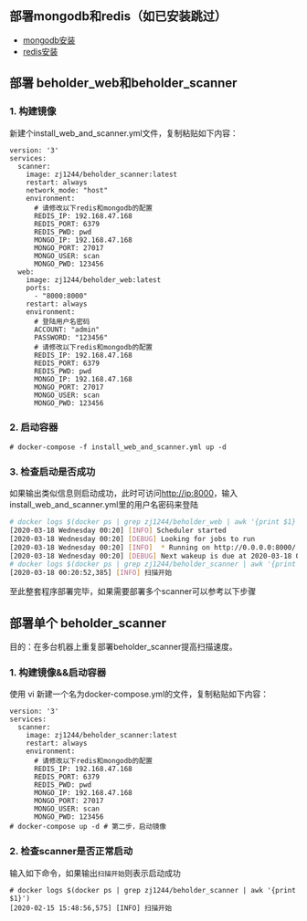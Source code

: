 ## 部署mongodb和redis（如已安装跳过）

* [mongodb安装](./mongodb.md)
* [redis安装](./redis.md)

## 部署 beholder_web和beholder_scanner

### 1. 构建镜像

新建个install_web_and_scanner.yml文件，复制粘贴如下内容：

```
version: '3'
services:
  scanner:
    image: zj1244/beholder_scanner:latest
    restart: always
    network_mode: "host"
    environment:
      # 请修改以下redis和mongodb的配置
      REDIS_IP: 192.168.47.168
      REDIS_PORT: 6379
      REDIS_PWD: pwd
      MONGO_IP: 192.168.47.168
      MONGO_PORT: 27017
      MONGO_USER: scan
      MONGO_PWD: 123456
  web:
    image: zj1244/beholder_web:latest
    ports:
      - "8000:8000"
    restart: always
    environment:
      # 登陆用户名密码
      ACCOUNT: "admin"
      PASSWORD: "123456"
      # 请修改以下redis和mongodb的配置
      REDIS_IP: 192.168.47.168
      REDIS_PORT: 6379
      REDIS_PWD: pwd
      MONGO_IP: 192.168.47.168
      MONGO_PORT: 27017
      MONGO_USER: scan
      MONGO_PWD: 123456
```

### 2. 启动容器

```
# docker-compose -f install_web_and_scanner.yml up -d
```

### 3. 检查启动是否成功
如果输出类似信息则启动成功，此时可访问[http://ip:8000](http://ip:8000)，输入install_web_and_scanner.yml里的用户名密码来登陆
```bash
# docker logs $(docker ps | grep zj1244/beholder_web | awk '{print $1}')
[2020-03-18 Wednesday 00:20] [INFO] Scheduler started
[2020-03-18 Wednesday 00:20] [DEBUG] Looking for jobs to run
[2020-03-18 Wednesday 00:20] [INFO]  * Running on http://0.0.0.0:8000/ (Press CTRL+C to quit)
[2020-03-18 Wednesday 00:20] [DEBUG] Next wakeup is due at 2020-03-18 01:11:13.959033+08:00 (in 3019.861167 seconds)
# docker logs $(docker ps | grep zj1244/beholder_scanner | awk '{print $1}')
[2020-03-18 00:20:52,385] [INFO] 扫描开始
```


至此整套程序部署完毕，如果需要部署多个scanner可以参考以下步骤

## 部署单个 beholder_scanner

目的：在多台机器上重复部署beholder_scanner提高扫描速度。

### 1. 构建镜像&&启动容器

使用 vi 新建一个名为docker-compose.yml的文件，复制粘贴如下内容：

```
version: '3'
services:
  scanner:
    image: zj1244/beholder_scanner:latest
    restart: always
    environment:
      # 请修改以下redis和mongodb的配置
      REDIS_IP: 192.168.47.168
      REDIS_PORT: 6379
      REDIS_PWD: pwd
      MONGO_IP: 192.168.47.168
      MONGO_PORT: 27017
      MONGO_USER: scan
      MONGO_PWD: 123456
# docker-compose up -d # 第二步，启动镜像
```

### 2. 检查scanner是否正常启动
输入如下命令，如果输出`扫描开始`则表示启动成功
```
# docker logs $(docker ps | grep zj1244/beholder_scanner | awk '{print $1}')
[2020-02-15 15:48:56,575] [INFO] 扫描开始
```